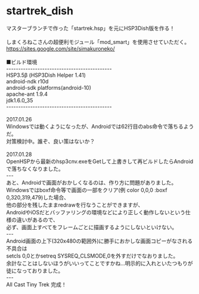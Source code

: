 # startrek_dish

マスターブランチで作った「startrek.hsp」を元にHSP3Dish版を作る！<br>
<br>
しまくろねこさんの超便利モジュール「mod_smart」を使用させていただく。<br>
https://sites.google.com/site/simakuroneko/<br>
<br>
■ビルド環境<br>
--------------------------------------------<br>
HSP3.5β (HSP3Dish Helper 1.41)<br>
android-ndk r10d<br>
android-sdk platforms(android-10)<br>
apache-ant 1.9.4<br>
jdk1.6.0_35<br>
--------------------------------------------<br>
<br>
2017.01.26<br>
Windowsでは動くようになったが、Androidでは62行目のabs命令で落ちるようだ。<br>
対策検討中。誰ぞ、良い策はないか？<br>
<br>
2017.01.28<br>
OpenHSPから最新のhsp3cnv.exeをGetして上書きして再ビルドしたらAndroidで落ちなくなりました。<br>
---<br>
あと、Androidで画面がおかしくなるのは、作り方に問題がありました。<br>
Windowsではboxf命令等で画面の一部をクリア(例 color 0,0,0 :boxf 0,320,319,479)した場合、<br>
他の部分を残したままredrawを行なうことができますが、<br>
AndroidやiOSだとバッファリングの環境などにより正しく動作しないという仕様の違いがあるので、<br>
必ず、画面上すべてをフレームごとに描画するようにしないといけない。<br>
---<br>
Android画面の上下(320x480の範囲外)に勝手におかしな画面コピーがなされる不具合は<br>
setcls 0,0とかsetreq SYSREQ_CLSMODE,0を外すだけでなおりました。<br>
余計なことはしないほうがいいってことですかね…明示的に入れといたつもりが徒になっておりました。<br>
---<br>
All Cast Tiny Trek 完成！<br>
